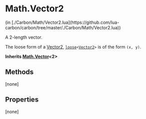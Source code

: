 <link href="../../style.css" rel="stylesheet" type="text/css"/>
<h1 class="class-title">Math.Vector2</h1>
<span class="file-link">(in [./Carbon/Math/Vector2.lua](https://github.com/lua-carbon/carbon/tree/master/./Carbon/Math/Vector2.lua))</span><br/>

A 2-length vector.

The loose form of a [Vector2](Classes/Math.Vector2), <code>[loose](Types#loose)&lt;[Vector2](Classes/Math.Vector2)&gt;</code> is of the form <code>(x, y)</code>.

**Inherits [Math.Vector](Classes/Math.Vector)<2>**

## Methods
[none]

## Properties
[none]
